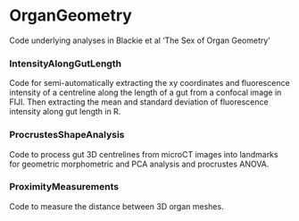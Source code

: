 # OrganGeometry
Code underlying analyses in Blackie et al ‘The Sex of Organ Geometry’

### IntensityAlongGutLength
Code for semi-automatically extracting the xy coordinates and fluorescence intensity of a centreline along the length of a gut from a confocal image in FIJI. Then extracting the mean and standard deviation of fluorescence intensity along gut length in R.

### ProcrustesShapeAnalysis
Code to process gut 3D centrelines from microCT images into landmarks for geometric morphometric and PCA analysis and procrustes ANOVA.

### ProximityMeasurements
Code to measure the distance between 3D organ meshes.
